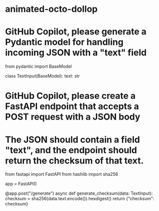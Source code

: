 # animated-octo-dollop
# GitHub Copilot, please generate a Pydantic model for handling incoming JSON with a "text" field
from pydantic import BaseModel

class TextInput(BaseModel):
    text: str
# GitHub Copilot, please create a FastAPI endpoint that accepts a POST request with a JSON body
# The JSON should contain a field "text", and the endpoint should return the checksum of that text.

from fastapi import FastAPI
from hashlib import sha256

app = FastAPI()

@app.post("/generate")
async def generate_checksum(data: TextInput):
    checksum = sha256(data.text.encode()).hexdigest()
    return {"checksum": checksum}
